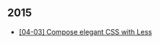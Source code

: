 2015
------------
- [[04-03] Compose elegant CSS with Less](http://sunebear.com/sessions/2015-04-03-compose-elegant-css-with-less)
